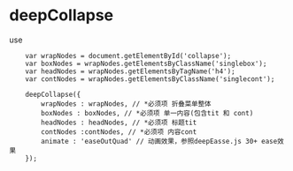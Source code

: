 # deepCollapse

use

        var wrapNodes = document.getElementById('collapse');
        var boxNodes = wrapNodes.getElementsByClassName('singlebox');
        var headNodes = wrapNodes.getElementsByTagName('h4');
        var contNodes = wrapNodes.getElementsByClassName('singlecont'); 
        
        deepCollapse({
            wrapNodes : wrapNodes, // *必须项 折叠菜单整体
            boxNodes : boxNodes, // *必须项 单一内容(包含tit 和 cont)
            headNodes : headNodes, // *必须项 标题tit
            contNodes :contNodes, // *必须项 内容cont
            animate : 'easeOutQuad' // 动画效果，参照deepEasse.js 30+ ease效果
        }); 